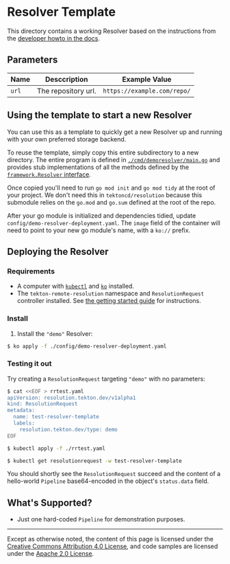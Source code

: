 # Resolver Template

This directory contains a working Resolver based on the instructions
from the [developer howto in the docs](../how-to-write-a-resolver.md).

## Parameters

| Name   | Desccription                 | Example Value               |
|--------|------------------------------|-----------------------------|
| `url`  | The repository url.          | `https://example.com/repo/` |

## Using the template to start a new Resolver

You can use this as a template to quickly get a new Resolver up and
running with your own preferred storage backend.

To reuse the template, simply copy this entire subdirectory to a new
directory. The entire program is defined in
[`./cmd/demoresolver/main.go`](./cmd/demoresolver/main.go) and provides stub
implementations of all the methods defined by the [`framework.Resolver`
interface](../../pkg/resolver/framework/interface.go).

Once copied you'll need to run `go mod init` and `go mod tidy` at the root
of your project. We don't need this in `tektoncd/resolution` because this
submodule relies on the `go.mod` and `go.sum` defined at the root of the repo.

After your go module is initialized and dependencies tidied, update
`config/demo-resolver-deployment.yaml`. The `image` field of the container
will need to point to your new go module's name, with a `ko://` prefix.

## Deploying the Resolver

### Requirements

- A computer with
  [`kubectl`](https://kubernetes.io/docs/tasks/tools/#kubectl) and
  [`ko`](https://github.com/google/ko) installed.
- The `tekton-remote-resolution` namespace and `ResolutionRequest`
  controller installed. See [the getting started
  guide](./getting-started.md#step-3-install-tekton-resolution) for
  instructions.

### Install

1. Install the `"demo"` Resolver:

```bash
$ ko apply -f ./config/demo-resolver-deployment.yaml
```

### Testing it out

Try creating a `ResolutionRequest` targeting `"demo"` with no parameters:

```bash
$ cat <<EOF > rrtest.yaml
apiVersion: resolution.tekton.dev/v1alpha1
kind: ResolutionRequest
metadata:
  name: test-resolver-template
  labels:
    resolution.tekton.dev/type: demo
EOF

$ kubectl apply -f ./rrtest.yaml

$ kubectl get resolutionrequest -w test-resolver-template
```

You should shortly see the `ResolutionRequest` succeed and the content of
a hello-world `Pipeline` base64-encoded in the object's `status.data`
field.

## What's Supported?

- Just one hard-coded `Pipeline` for demonstration purposes.

---

Except as otherwise noted, the content of this page is licensed under the
[Creative Commons Attribution 4.0 License](https://creativecommons.org/licenses/by/4.0/),
and code samples are licensed under the
[Apache 2.0 License](https://www.apache.org/licenses/LICENSE-2.0).
